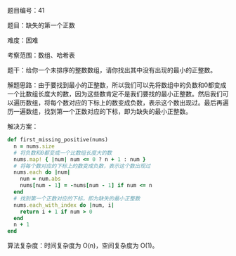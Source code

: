 题目编号：41

题目：缺失的第一个正数

难度：困难

考察范围：数组、哈希表

题干：给你一个未排序的整数数组，请你找出其中没有出现的最小的正整数。

解题思路：由于要找到最小的正整数，所以我们可以先将数组中的负数和0都变成一个比数组长度大的数，因为这些数肯定不是我们要找的最小正整数。然后我们可以遍历数组，将每个数对应的下标上的数变成负数，表示这个数出现过。最后再遍历一遍数组，找到第一个正数对应的下标，即为缺失的最小正整数。

解决方案：

```ruby
def first_missing_positive(nums)
  n = nums.size
  # 将负数和0都变成一个比数组长度大的数
  nums.map! { |num| num <= 0 ? n + 1 : num }
  # 将每个数对应的下标上的数变成负数，表示这个数出现过
  nums.each do |num|
    num = num.abs
    nums[num - 1] = -nums[num - 1] if num <= n
  end
  # 找到第一个正数对应的下标，即为缺失的最小正整数
  nums.each_with_index do |num, i|
    return i + 1 if num > 0
  end
  n + 1
end
```

算法复杂度：时间复杂度为 O(n)，空间复杂度为 O(1)。